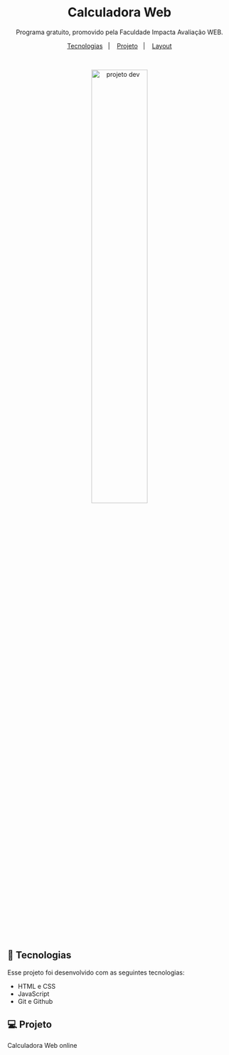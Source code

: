 <h1 align="center"> Calculadora Web </h1>

<p align="center">
Programa gratuito, promovido pela Faculdade Impacta Avaliação WEB.
</p>

<p align="center">
  <a href="#-tecnologias">Tecnologias</a>&nbsp;&nbsp;&nbsp;|&nbsp;&nbsp;&nbsp;
  <a href="#-projeto">Projeto</a>&nbsp;&nbsp;&nbsp;|&nbsp;&nbsp;&nbsp;
  <a href="#-layout">Layout</a>
</p>


<br>

<p align="center">
  <img alt="projeto dev" src="Calculadora/.github/calculadora.png" width="50%">
</p>

## 🚀 Tecnologias

Esse projeto foi desenvolvido com as seguintes tecnologias:

- HTML e CSS
- JavaScript
- Git e Github



## 💻 Projeto

Calculadora Web online
<!-- 
## 🔖 Layout

Você pode visualizar o layout do projeto através [DESSE LINK]https://www.figma.com/file/PgJnj0F6wjlFWUM4dhQAFV/DevLinks-%E2%80%A2-Projeto-Discover-(Community)?type=design&mode=design&t=87fUlUDBFQT8wIMe-0. É necessário ter conta no [Figma](https://figma.com) para acessá-lo.

## :memo: Licença

Esse projeto está sob a licença MIT.

---

Feito com ♥ by Rocketseat :wave: [Participe da nossa comunidade!](https://discord.gg/rocketseat) -->
